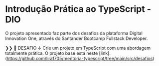 # Introdução Prática ao TypeScript - DIO
O projeto apresentado faz parte dos desafios da plataforma Digital Innovation One, através do Santander Bootcamp Fullstack Developer.

❯❯ 🚀 DESAFIO ↓
Crie um projeto em TypeScript com uma abordagem totalmente prática. O projeto base está neste [link]. (https://github.com/lira1705/mentoria-typescript/tree/main/src/desafios)
